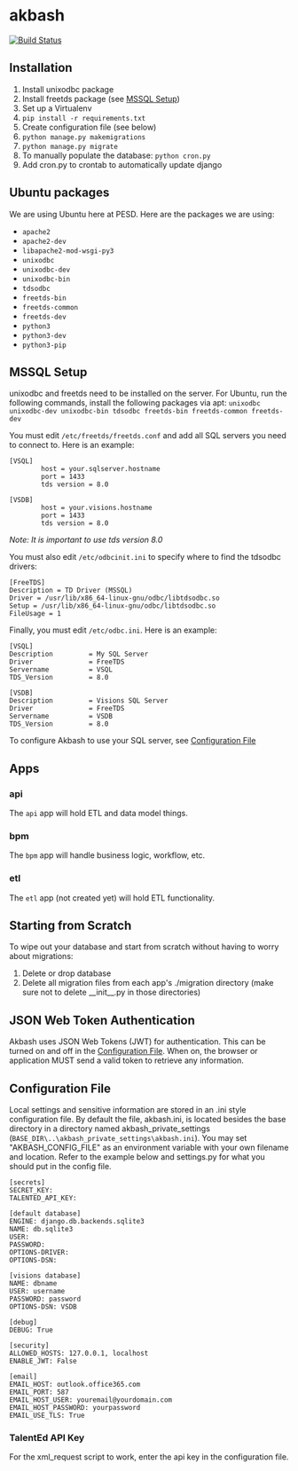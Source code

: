 # akbash

[![Build Status](http://circleci-badges-max.herokuapp.com/img/PESD/akbash?token=505e27dc7bacf1bdc368d12374285a8255509700)](https://circleci.com/gh/PESD/akbash)

## Installation

1. Install unixodbc package
2. Install freetds package (see [MSSQL Setup](#mssql-setup))
3. Set up a Virtualenv
4. `pip install -r requirements.txt`
5. Create configuration file (see below)
6. `python manage.py makemigrations`
7. `python manage.py migrate`
8. To manually populate the database: `python cron.py`
9. Add cron.py to crontab to automatically update django

## Ubuntu packages

We are using Ubuntu here at PESD. Here are the packages we are using:

* `apache2`
* `apache2-dev`
* `libapache2-mod-wsgi-py3`
* `unixodbc`
* `unixodbc-dev`
* `unixodbc-bin`
* `tdsodbc`
* `freetds-bin`
* `freetds-common`
* `freetds-dev`
* `python3`
* `python3-dev`
* `python3-pip`


## MSSQL Setup

unixodbc and freetds need to be installed on the server. For Ubuntu, run the following commands, install the following packages via apt: `unixodbc unixodbc-dev unixodbc-bin tdsodbc freetds-bin freetds-common freetds-dev`

You must edit `/etc/freetds/freetds.conf` and add all SQL servers you need to connect to. Here is an example:

```
[VSQL]
        host = your.sqlserver.hostname
        port = 1433
        tds version = 8.0

[VSDB]
        host = your.visions.hostname
        port = 1433
        tds version = 8.0
```

*Note: It is important to use tds version 8.0*

You must also edit `/etc/odbcinit.ini` to specify where to find the tdsodbc drivers:

```
[FreeTDS]
Description = TD Driver (MSSQL)
Driver = /usr/lib/x86_64-linux-gnu/odbc/libtdsodbc.so
Setup = /usr/lib/x86_64-linux-gnu/odbc/libtdsodbc.so
FileUsage = 1
```

Finally, you must edit `/etc/odbc.ini`. Here is an example:

```
[VSQL]
Description         = My SQL Server
Driver              = FreeTDS
Servername          = VSQL
TDS_Version         = 8.0

[VSDB]
Description         = Visions SQL Server
Driver              = FreeTDS
Servername          = VSDB
TDS_Version         = 8.0
```

To configure Akbash to use your SQL server, see [Configuration File](#configuration-file)

## Apps

### api

The `api` app will hold ETL and data model things.

### bpm

The `bpm` app will handle business logic, workflow, etc.

### etl

The `etl` app (not created yet) will hold ETL functionality.

## Starting from Scratch

To wipe out your database and start from scratch without having to worry about migrations:

1. Delete or drop database
2. Delete all migration files from each app's ./migration directory (make sure not to delete \_\_init\_\_.py in those directories)

## JSON Web Token Authentication

Akbash uses JSON Web Tokens (JWT) for authentication. This can be turned on and off in the [Configuration File](#configuration-file). When on, the browser or application MUST send a valid token to retrieve any information.

## Configuration File
Local settings and sensitive information are stored in an .ini style configuration file. By default the file, akbash.ini, is located besides the base directory in a directory named akbash_private_settings (```BASE_DIR\..\akbash_private_settings\akbash.ini```). You may set "AKBASH_CONFIG_FILE" as an environment variable with your own filename and location. Refer to the example below and settings.py for what you should put in the config file.

```
[secrets]
SECRET_KEY:
TALENTED_API_KEY:

[default database]
ENGINE: django.db.backends.sqlite3
NAME: db.sqlite3
USER:
PASSWORD:
OPTIONS-DRIVER:
OPTIONS-DSN:

[visions database]
NAME: dbname
USER: username
PASSWORD: password
OPTIONS-DSN: VSDB

[debug]
DEBUG: True

[security]
ALLOWED_HOSTS: 127.0.0.1, localhost
ENABLE_JWT: False

[email]
EMAIL_HOST: outlook.office365.com
EMAIL_PORT: 587
EMAIL_HOST_USER: youremail@yourdomain.com
EMAIL_HOST_PASSWORD: yourpassword
EMAIL_USE_TLS: True
```

### TalentEd API Key

For the xml_request script to work, enter the api key in the configuration file.
